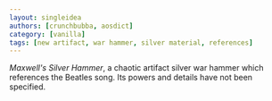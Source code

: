 ```yaml
---
layout: singleidea
authors: [crunchbubba, aosdict]
category: [vanilla]
tags: [new artifact, war hammer, silver material, references]
---
```

_Maxwell's Silver Hammer_, a chaotic artifact silver war hammer which
references the Beatles song. Its powers and details have not been specified.
